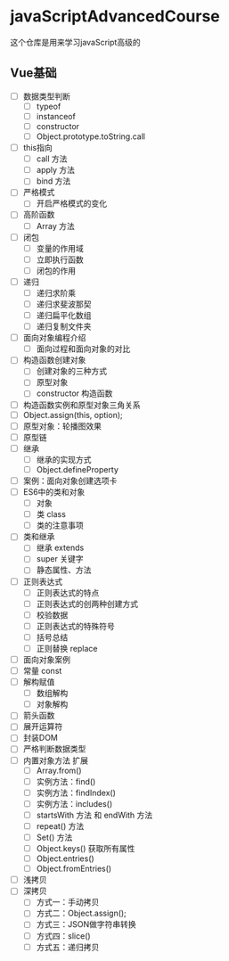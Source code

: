 # javaScriptAdvancedCourse

这个仓库是用来学习javaScript高级的

## Vue基础

* [ ] 数据类型判断
  * [ ] typeof
  * [ ] instanceof
  * [ ] constructor
  * [ ] Object.prototype.toString.call
* [ ] this指向
  * [ ] call 方法
  * [ ] apply 方法
  * [ ] bind 方法
* [ ] 严格模式
  * [ ] 开启严格模式的变化
* [ ] 高阶函数
  * [ ] Array 方法
* [ ] 闭包
  * [ ] 变量的作用域
  * [ ] 立即执行函数
  * [ ] 闭包的作用
* [ ] 递归
  * [ ] 递归求阶乘
  * [ ] 递归求斐波那契
  * [ ] 递归扁平化数组
  * [ ] 递归复制文件夹
* [ ] 面向对象编程介绍
  * [ ] 面向过程和面向对象的对比
* [ ] 构造函数创建对象
  * [ ] 创建对象的三种方式
  * [ ] 原型对象
  * [ ] constructor 构造函数
* [ ] 构造函数实例和原型对象三角关系
* [ ] Object.assign(this, option);
* [ ] 原型对象：轮播图效果
* [ ] 原型链
* [ ] 继承
  * [ ] 继承的实现方式
  * [ ] Object.defineProperty
* [ ] 案例：面向对象创建选项卡
* [ ] ES6中的类和对象
  * [ ] 对象
  * [ ] 类 class
  * [ ] 类的注意事项
* [ ] 类和继承
  * [ ] 继承 extends
  * [ ] super 关键字
  * [ ] 静态属性、方法
* [ ] 正则表达式
  * [ ] 正则表达式的特点
  * [ ] 正则表达式的创两种创建方式
  * [ ] 校验数据
  * [ ] 正则表达式的特殊符号
  * [ ] 括号总结
  * [ ] 正则替换 replace
* [ ] 面向对象案例
* [ ] 常量 const
* [ ] 解构赋值
  * [ ] 数组解构
  * [ ] 对象解构
* [ ] 箭头函数
* [ ] 展开运算符
* [ ] 封装DOM
* [ ] 严格判断数据类型
* [ ] 内置对象方法 扩展
  * [ ] Array.from()
  * [ ] 实例方法：find()
  * [ ] 实例方法：findIndex()
  * [ ] 实例方法：includes()
  * [ ] startsWith 方法 和 endWith 方法
  * [ ] repeat() 方法
  * [ ] Set() 方法
  * [ ] Object.keys() 获取所有属性
  * [ ] Object.entries()
  * [ ] Object.fromEntries()
* [ ] 浅拷贝
* [ ] 深拷贝
  * [ ] 方式一：手动拷贝
  * [ ] 方式二：Object.assign();
  * [ ] 方式三：JSON做字符串转换
  * [ ] 方式四：slice()
  * [ ] 方式五：递归拷贝